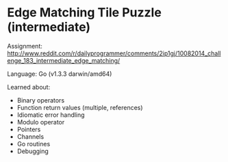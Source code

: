 # Edge Matching Tile Puzzle (intermediate)

Assignment: http://www.reddit.com/r/dailyprogrammer/comments/2ip1gj/10082014_challenge_183_intermediate_edge_matching/

Language: Go (v1.3.3 darwin/amd64)

Learned about:

- Binary operators
- Function return values (multiple, references)
- Idiomatic error handling
- Modulo operator
- Pointers
- Channels
- Go routines
- Debugging
